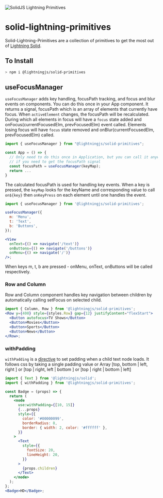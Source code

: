 <p>
  <img src="https://assets.solidjs.com/banner?project=Library&type=solid-lightning-primitives" alt="SolidJS Lightning Primitives" />
</p>

# solid-lightning-primitives

Solid-Lightning-Primitives are a collection of primitives to get the most out of [Lightning Solid](https://lightningjs.io/).

## To Install

```sh
> npm i @lightningjs/solid-primitives
```

## useFocusManager

`useFocusManager` adds key handling, focusPath tracking, and focus and blur events on components. You can do this once in your App component. It returns a signal, focusPath which is an array of elements that currently have focus. When `activeElement` changes, the focusPath will be recalculated. During which all elements in focus will have a `focus` state added and onFocus(currentFocusedElm, prevFocusedElm) event called. Elements losing focus will have `focus` state removed and onBlur(currentFocusedElm, prevFocusedElm) called.

```jsx
import { useFocusManager } from "@lightningjs/solid-primitives";

const App = () => {
  // Only need to do this once in Application, but you can call it anywhere
  // if you need to get the focusPath signal
  const focusPath = useFocusManager(keyMap);
  return ...
}
```

The calculated focusPath is used for handling key events. When a key is pressed, the `keyMap` looks for the keyName and corresponding value to call `on${key}` then `onKeyPress` on each element until one handles the event.

```jsx
import { useFocusManager } from '@lightningjs/solid-primitives';

useFocusManager({
  m: 'Menu',
  t: 'Text',
  b: 'Buttons',
});

<View
  onText={() => navigate('/text')}
  onButtons={() => navigate('/buttons')}
  onMenu={() => navigate('/')}
/>;
```

When keys m, t, b are pressed - onMenu, onText, onButtons will be called respectively.

### Row and Column

Row and Column component handles key navigation between children by automatically calling setFocus on selected child.

```jsx
import { Column, Row } from '@lightningjs/solid-primitives';
<Row y={400} style={styles.Row} gap={12} justifyContent="flexStart">
  <Button autofocus>TV Shows</Button>
  <Button>Movies</Button>
  <Button>Sports</Button>
  <Button>News</Button>
</Row>;
```

### withPadding

`withPadding` is a [directive](https://www.solidjs.com/docs/latest/api#use___) to set padding when a child text node loads. It follows css by taking a single padding value or Array [top, bottom | left, right ] or [top | right, left | bottom ] or [top | right | bottom | left]

```jsx
import { Text } from '@lightningjs/solid';
import { withPadding } from '@lightningjs/solid-primitives';

const Badge = (props) => {
  return (
    <node
      use:withPadding={[10, 15]}
      {...props}
      style={{
        color: '#00000099',
        borderRadius: 8,
        border: { width: 2, color: '#ffffff' },
      }}
    >
      <Text
        style={{
          fontSize: 20,
          lineHeight: 20,
        }}
      >
        {props.children}
      </Text>
    </node>
  );
};
<Badge>HD</Badge>;
```
